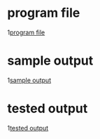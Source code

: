 # program file
1[program file](SJF_C.txt)

# sample output
1[sample output](pogramoutput.png)

# tested output
1[tested output](testedoutput.png)

